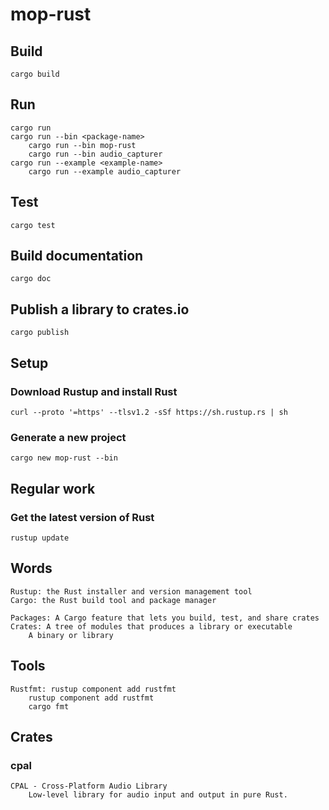 # mop-rust
## Build
```
cargo build
```

## Run
```
cargo run
cargo run --bin <package-name>
    cargo run --bin mop-rust
    cargo run --bin audio_capturer
cargo run --example <example-name>
    cargo run --example audio_capturer
```

## Test
```
cargo test
```

## Build documentation
```
cargo doc
```

## Publish a library to crates.io
```
cargo publish
```

## Setup
### Download Rustup and install Rust
```
curl --proto '=https' --tlsv1.2 -sSf https://sh.rustup.rs | sh
```

### Generate a new project
```
cargo new mop-rust --bin
```

## Regular work
### Get the latest version of Rust 
```
rustup update
```

## Words
```
Rustup: the Rust installer and version management tool
Cargo: the Rust build tool and package manager

Packages: A Cargo feature that lets you build, test, and share crates
Crates: A tree of modules that produces a library or executable
    A binary or library
```

## Tools
```
Rustfmt: rustup component add rustfmt
    rustup component add rustfmt
    cargo fmt
```

## Crates
### cpal
```
CPAL - Cross-Platform Audio Library
    Low-level library for audio input and output in pure Rust.
```
